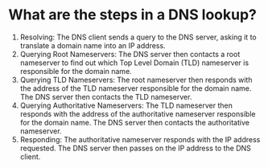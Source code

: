 # What are the steps in a DNS lookup?

1. Resolving: The DNS client sends a query to the DNS server, asking it to translate a domain name into an IP address.
2. Querying Root Nameservers: The DNS server then contacts a root nameserver to find out which Top Level Domain (TLD) nameserver is responsible for the domain name.
3. Querying TLD Nameservers: The root nameserver then responds with the address of the TLD nameserver responsible for the domain name. The DNS server then contacts the TLD nameserver.
4. Querying Authoritative Nameservers: The TLD nameserver then responds with the address of the authoritative nameserver responsible for the domain name. The DNS server then contacts the authoritative nameserver.
5. Responding: The authoritative nameserver responds with the IP address requested. The DNS server then passes on the IP address to the DNS client.
